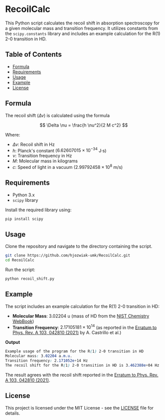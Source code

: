 # RecoilCalc

This Python script calculates the recoil shift in absorption spectroscopy for a given molecular mass and transition frequency.
It utilizes constants from the `scipy.constants` library and includes an example calculation for the R(1) 2-0 transition in HD.

## Table of Contents

- [Formula](#formula)
- [Requirements](#requirements)
- [Usage](#usage)
- [Example](#example)
- [License](#license)

## Formula

The recoil shift ($\Delta \nu$) is calculated using the formula

$$
\Delta \nu = \frac{h \nu^2}{2 M c^2}
$$

Where:

- $\Delta \nu$: Recoil shift in Hz
- $h$: Planck's constant ($6.62607015 \times 10^{-34}$ J·s)
- $\nu$: Transition frequency in Hz
- $M$: Molecular mass in kilograms
- $c$: Speed of light in a vacuum ($2.99792458 \times 10^8$ m/s)

## Requirements

- Python 3.x
- `scipy` library

Install the required library using:

```bash
pip install scipy
```

## Usage

Clone the repository and navigate to the directory containing the script.
```bash
git clone https://github.com/hjozwiak-umk/RecoilCalc.git
cd RecoilCalc
```

Run the script:
```bash
python recoil_shift.py
```

## Example

The script includes an example calculation for the R(1) 2-0 transition in HD:
- **Molecular Mass**: $3.02204$ u (mass of HD from the [NIST Chemistry WebBook](https://webbook.nist.gov/cgi/inchi?ID=C13983205&Mask=1))
- **Transition Frequency**: $2.17105181 \times 10^{14}$ (as reported in the [Erratum to Phys. Rev. A 103, 042810 (2021)](https://doi.org/10.1103/PhysRevA.103.069902) by A. Castrillo et al.)

**Output**
```scss
Example usage of the program for the R(1) 2-0 transition in HD
Molecular mass: 3.02204 a.m.u.
Transition frequency: 2.171052e+14 Hz
The recoil shift for the R(1) 2-0 transition in HD is 3.462388e+04 Hz
```
The result agrees with the recoil shift reported in the [Erratum to Phys. Rev. A 103, 042810 (2021)](https://doi.org/10.1103/PhysRevA.103.069902).

## License
This project is licensed under the MIT License - see the [LICENSE](LICENSE) file for details.
